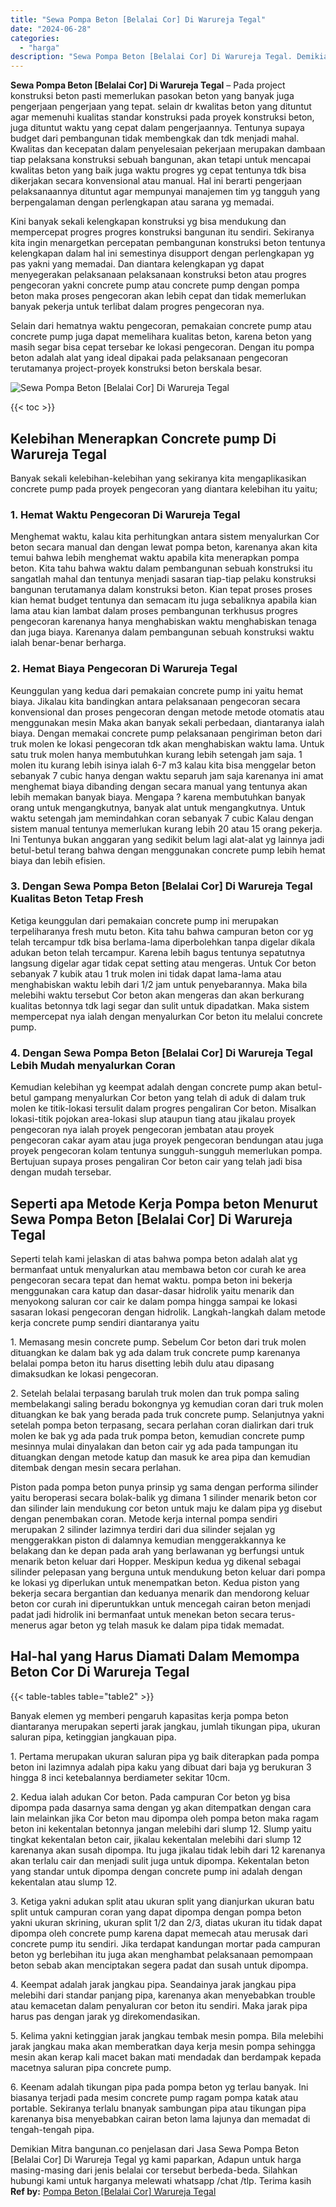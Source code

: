```yaml
---
title: "Sewa Pompa Beton [Belalai Cor] Di Warureja Tegal"
date: "2024-06-28"
categories: 
  - "harga"
description: "Sewa Pompa Beton [Belalai Cor] Di Warureja Tegal. Demikian Mitra bangunan.co penjelasan dari Jasa Sewa Pompa Beton [Belalai Cor] Di Warureja Tegal yg kami..."
---
```


**Sewa Pompa Beton \[Belalai Cor\] Di Warureja Tegal** – Pada project konstruksi beton pasti memerlukan pasokan beton yang banyak juga pengerjaan pengerjaan yang tepat. selain dr kwalitas beton yang dituntut agar memenuhi kualitas standar konstruksi pada proyek konstruksi beton, juga dituntut waktu yang cepat dalam pengerjaannya. Tentunya supaya budget dari pembangunan tidak membengkak dan tdk menjadi mahal. Kwalitas dan kecepatan dalam penyelesaian pekerjaan merupakan dambaan tiap pelaksana konstruksi sebuah bangunan, akan tetapi untuk mencapai kwalitas beton yang baik juga waktu progres yg cepat tentunya tdk bisa dikerjakan secara konvensional atau manual. Hal ini berarti pengerjaan pelaksanaannya dituntut agar mempunyai manajemen tim yg tangguh yang berpengalaman dengan perlengkapan atau sarana yg memadai.

Kini banyak sekali kelengkapan konstruksi yg bisa mendukung dan mempercepat progres progres konstruksi bangunan itu sendiri. Sekiranya kita ingin menargetkan percepatan pembangunan konstruksi beton tentunya kelengkapan dalam hal ini semestinya disupport dengan perlengkapan yg pas yakni yang memadai. Dan diantara kelengkapan yg dapat menyegerakan pelaksanaan pelaksanaan konstruksi beton atau progres pengecoran yakni concrete pump atau concrete pump dengan pompa beton maka proses pengecoran akan lebih cepat dan tidak memerlukan banyak pekerja untuk terlibat dalam progres pengecoran nya.

Selain dari hematnya waktu pengecoran, pemakaian concrete pump atau concrete pump juga dapat memelihara kualitas beton, karena beton yang masih segar bisa cepat tersebar ke lokasi pengecoran. Dengan itu pompa beton adalah alat yang ideal dipakai pada pelaksanaan pengecoran terutamanya project-proyek konstruksi beton berskala besar.

![Sewa Pompa Beton [Belalai Cor] Di Warureja Tegal](/images/sewa-concrete-pump-33.png)

{{< toc >}}

## Kelebihan Menerapkan Concrete pump Di Warureja Tegal

Banyak sekali kelebihan-kelebihan yang sekiranya kita mengaplikasikan concrete pump pada proyek pengecoran yang diantara kelebihan itu yaitu;

### 1\. Hemat Waktu Pengecoran Di Warureja Tegal

Menghemat waktu, kalau kita perhitungkan antara sistem menyalurkan Cor beton secara manual dan dengan lewat pompa beton, karenanya akan kita temui bahwa lebih menghemat waktu apabila kita menerapkan pompa beton. Kita tahu bahwa waktu dalam pembangunan sebuah konstruksi itu sangatlah mahal dan tentunya menjadi sasaran tiap-tiap pelaku konstruksi bangunan terutamanya dalam konstruksi beton. Kian tepat proses proses kian hemat budget tentunya dan semacam itu juga sebaliknya apabila kian lama atau kian lambat dalam proses pembangunan terkhusus progres pengecoran karenanya hanya menghabiskan waktu menghabiskan tenaga dan juga biaya. Karenanya dalam pembangunan sebuah konstruksi waktu ialah benar-benar berharga.

### 2\. Hemat Biaya Pengecoran Di Warureja Tegal

Keunggulan yang kedua dari pemakaian concrete pump ini yaitu hemat biaya. Jikalau kita bandingkan antara pelaksanaan pengecoran secara konvensional dan proses pengecoran dengan metode metode otomatis atau menggunakan mesin Maka akan banyak sekali perbedaan, diantaranya ialah biaya. Dengan memakai concrete pump pelaksanaan pengiriman beton dari truk molen ke lokasi pengecoran tdk akan menghabiskan waktu lama. Untuk satu truk molen hanya membutuhkan kurang lebih setengah jam saja. 1 molen itu kurang lebih isinya ialah 6-7 m3 kalau kita bisa menggelar beton sebanyak 7 cubic hanya dengan waktu separuh jam saja karenanya ini amat menghemat biaya dibanding dengan secara manual yang tentunya akan lebih memakan banyak biaya. Mengapa ? karena membutuhkan banyak orang untuk mengangkutnya, banyak alat untuk mengangkutnya. Untuk waktu setengah jam memindahkan coran sebanyak 7 cubic Kalau dengan sistem manual tentunya memerlukan kurang lebih 20 atau 15 orang pekerja. Ini Tentunya bukan anggaran yang sedikit belum lagi alat-alat yg lainnya jadi betul-betul terang bahwa dengan menggunakan concrete pump lebih hemat biaya dan lebih efisien.

### 3\. Dengan Sewa Pompa Beton \[Belalai Cor\] Di Warureja Tegal Kualitas Beton Tetap Fresh

Ketiga keunggulan dari pemakaian concrete pump ini merupakan terpeliharanya fresh mutu beton. Kita tahu bahwa campuran beton cor yg telah tercampur tdk bisa berlama-lama diperbolehkan tanpa digelar dikala adukan beton telah tercampur. Karena lebih bagus tentunya sepatutnya langsung digelar agar tidak cepat setting atau mengeras. Untuk Cor beton sebanyak 7 kubik atau 1 truk molen ini tidak dapat lama-lama atau menghabiskan waktu lebih dari 1/2 jam untuk penyebarannya. Maka bila melebihi waktu tersebut Cor beton akan mengeras dan akan berkurang kualitas betonnya tdk lagi segar dan sulit untuk dipadatkan. Maka sistem mempercepat nya ialah dengan menyalurkan Cor beton itu melalui concrete pump.

### 4\. Dengan Sewa Pompa Beton \[Belalai Cor\] Di Warureja Tegal Lebih Mudah menyalurkan Coran

Kemudian kelebihan yg keempat adalah dengan concrete pump akan betul-betul gampang menyalurkan Cor beton yang telah di aduk di dalam truk molen ke titik-lokasi tersulit dalam progres pengaliran Cor beton. Misalkan lokasi-titik pojokan area-lokasi slup ataupun tiang atau jikalau proyek pengecoran nya ialah proyek pengecoran jembatan atau proyek pengecoran cakar ayam atau juga proyek pengecoran bendungan atau juga proyek pengecoran kolam tentunya sungguh-sungguh memerlukan pompa. Bertujuan supaya proses pengaliran Cor beton cair yang telah jadi bisa dengan mudah tersebar.

## Seperti apa Metode Kerja Pompa beton Menurut Sewa Pompa Beton \[Belalai Cor\] Di Warureja Tegal

Seperti telah kami jelaskan di atas bahwa pompa beton adalah alat yg bermanfaat untuk menyalurkan atau membawa beton cor curah ke area pengecoran secara tepat dan hemat waktu. pompa beton ini bekerja menggunakan cara katup dan dasar-dasar hidrolik yaitu menarik dan menyokong saluran cor cair ke dalam pompa hingga sampai ke lokasi sasaran lokasi pengecoran dengan hidrolik. Langkah-langkah dalam metode kerja concrete pump sendiri diantaranya yaitu

1\. Memasang mesin concrete pump. Sebelum Cor beton dari truk molen dituangkan ke dalam bak yg ada dalam truk concrete pump karenanya belalai pompa beton itu harus disetting lebih dulu atau dipasang dimaksudkan ke lokasi pengecoran.

2\. Setelah belalai terpasang barulah truk molen dan truk pompa saling membelakangi saling beradu bokongnya yg kemudian coran dari truk molen dituangkan ke bak yang berada pada truk concrete pump. Selanjutnya yakni setelah pompa beton terpasang, secara perlahan coran dialirkan dari truk molen ke bak yg ada pada truk pompa beton, kemudian concrete pump mesinnya mulai dinyalakan dan beton cair yg ada pada tampungan itu dituangkan dengan metode katup dan masuk ke area pipa dan kemudian ditembak dengan mesin secara perlahan.

Piston pada pompa beton punya prinsip yg sama dengan performa silinder yaitu beroperasi secara bolak-balik yg dimana 1 silinder menarik beton cor dan silinder lain mendukung cor beton untuk maju ke dalam pipa yg disebut dengan penembakan coran. Metode kerja internal pompa sendiri merupakan 2 silinder lazimnya terdiri dari dua silinder sejalan yg menggerakkan piston di dalamnya kemudian menggerakkannya ke belakang dan ke depan pada arah yang berlawanan yg berfungsi untuk menarik beton keluar dari Hopper. Meskipun kedua yg dikenal sebagai silinder pelepasan yang berguna untuk mendukung beton keluar dari pompa ke lokasi yg diperlukan untuk menempatkan beton. Kedua piston yang bekerja secara bergantian dan keduanya menarik dan mendorong keluar beton cor curah ini diperuntukkan untuk mencegah cairan beton menjadi padat jadi hidrolik ini bermanfaat untuk menekan beton secara terus-menerus agar beton yg telah masuk ke dalam pipa tidak memadat.

## Hal-hal yang Harus Diamati Dalam Memompa Beton Cor Di Warureja Tegal

{{< table-tables table="table2" >}}

Banyak elemen yg memberi pengaruh kapasitas kerja pompa beton diantaranya merupakan seperti jarak jangkau, jumlah tikungan pipa, ukuran saluran pipa, ketinggian jangkauan pipa.

1\. Pertama merupakan ukuran saluran pipa yg baik diterapkan pada pompa beton ini lazimnya adalah pipa kaku yang dibuat dari baja yg berukuran 3 hingga 8 inci ketebalannya berdiameter sekitar 10cm.

2\. Kedua ialah adukan Cor beton. Pada campuran Cor beton yg bisa dipompa pada dasarnya sama dengan yg akan ditempatkan dengan cara lain melainkan jika Cor beton mau dipompa oleh pompa beton maka ragam beton ini kekentalan betonnya jangan melebihi dari slump 12. Slump yaitu tingkat kekentalan beton cair, jikalau kekentalan melebihi dari slump 12 karenanya akan susah dipompa. Itu juga jikalau tidak lebih dari 12 karenanya akan terlalu cair dan menjadi sulit juga untuk dipompa. Kekentalan beton yang standar untuk dipompa dengan concrete pump ini adalah dengan kekentalan atau slump 12.

3\. Ketiga yakni adukan split atau ukuran split yang dianjurkan ukuran batu split untuk campuran coran yang dapat dipompa dengan pompa beton yakni ukuran skrining, ukuran split 1/2 dan 2/3, diatas ukuran itu tidak dapat dipompa oleh concrete pump karena dapat memecah atau merusak dari concrete pump itu sendiri. Jika terdapat kandungan mortar pada campuran beton yg berlebihan itu juga akan menghambat pelaksanaan pemompaan beton sebab akan menciptakan segera padat dan susah untuk dipompa.

4\. Keempat adalah jarak jangkau pipa. Seandainya jarak jangkau pipa melebihi dari standar panjang pipa, karenanya akan menyebabkan trouble atau kemacetan dalam penyaluran cor beton itu sendiri. Maka jarak pipa harus pas dengan jarak yg direkomendasikan.

5\. Kelima yakni ketinggian jarak jangkau tembak mesin pompa. Bila melebihi jarak jangkau maka akan memberatkan daya kerja mesin pompa sehingga mesin akan kerap kali macet bakan mati mendadak dan berdampak kepada macetnya saluran pipa concrete pump.

6\. Keenam adalah tikungan pipa pada pompa beton yg terlau banyak. Ini biasanya terjadi pada mesim concrete pump ragam pompa katak atau portable. Sekiranya terlalu bnanyak sambungan pipa atau tikungan pipa karenanya bisa menyebabkan cairan beton lama lajunya dan memadat di tengah-tengah pipa.

Demikian Mitra bangunan.co penjelasan dari Jasa Sewa Pompa Beton \[Belalai Cor\] Di Warureja Tegal yg kami paparkan, Adapun untuk harga masing-masing dari jenis belalai cor tersebut berbeda-beda. Silahkan hubungi kami untuk harganya melewati whatsapp /chat /tlp. Terima kasih
**Ref by:** [Pompa Beton [Belalai Cor] Warureja Tegal](https://id.wikipedia.org/wiki/Pompa)
